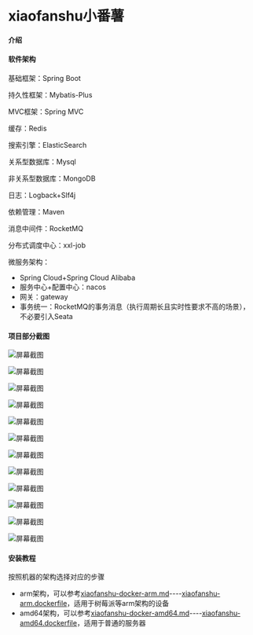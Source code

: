 # xiaofanshu小番薯

#### 介绍

#### 软件架构

基础框架：Spring Boot

持久性框架：Mybatis-Plus

MVC框架：Spring MVC

缓存：Redis

搜索引擎：ElasticSearch

关系型数据库：Mysql

非关系型数据库：MongoDB

日志：Logback+Slf4j

依赖管理：Maven

消息中间件：RocketMQ

分布式调度中心：xxl-job

微服务架构：

- Spring Cloud+Spring Cloud Alibaba
- 服务中心+配置中心：nacos
- 网关：gateway
- 事务统一：RocketMQ的事务消息（执行周期长且实时性要求不高的场景），不必要引入Seata

#### 项目部分截图

![屏幕截图](https://github.com/123yyh123/xiaofanshu/blob/master/project-screenshot/Screenshot_20240910_165224.png)

![屏幕截图](https://github.com/123yyh123/xiaofanshu/blob/master/project-screenshot/%E5%BE%AE%E4%BF%A1%E5%9B%BE%E7%89%87_20240910165649.jpg)

![屏幕截图](https://github.com/123yyh123/xiaofanshu/blob/master/project-screenshot/%E5%BE%AE%E4%BF%A1%E5%9B%BE%E7%89%87_20240910165704.jpg)

![屏幕截图](https://github.com/123yyh123/xiaofanshu/blob/master/project-screenshot/%E5%BE%AE%E4%BF%A1%E5%9B%BE%E7%89%87_20240910165709.jpg)

![屏幕截图](https://github.com/123yyh123/xiaofanshu/blob/master/project-screenshot/%E5%BE%AE%E4%BF%A1%E5%9B%BE%E7%89%87_20240910165714.jpg)

![屏幕截图](https://github.com/123yyh123/xiaofanshu/blob/master/project-screenshot/%E5%BE%AE%E4%BF%A1%E5%9B%BE%E7%89%87_20240910165718.jpg)

![屏幕截图](https://github.com/123yyh123/xiaofanshu/blob/master/project-screenshot/%E5%BE%AE%E4%BF%A1%E5%9B%BE%E7%89%87_20240910165723.jpg)

![屏幕截图](https://github.com/123yyh123/xiaofanshu/blob/master/project-screenshot/%E5%BE%AE%E4%BF%A1%E5%9B%BE%E7%89%87_20240910165728.jpg)

![屏幕截图](https://github.com/123yyh123/xiaofanshu/blob/master/project-screenshot/%E5%BE%AE%E4%BF%A1%E5%9B%BE%E7%89%87_20240910165733.jpg)

![屏幕截图](https://github.com/123yyh123/xiaofanshu/blob/master/project-screenshot/%E5%BE%AE%E4%BF%A1%E5%9B%BE%E7%89%87_20240910165738.jpg)

![屏幕截图](https://github.com/123yyh123/xiaofanshu/blob/master/project-screenshot/%E5%BE%AE%E4%BF%A1%E5%9B%BE%E7%89%87_20240910165743.jpg)

![屏幕截图](https://github.com/123yyh123/xiaofanshu/blob/master/project-screenshot/%E5%BE%AE%E4%BF%A1%E5%9B%BE%E7%89%87_20240910165942.jpg)


#### 安装教程
按照机器的架构选择对应的步骤
- arm架构，可以参考[xiaofanshu-docker-arm.md](https://github.com/123yyh123/xiaofanshu/blob/master/xiaofanshu-docker-arm.md)----[xiaofanshu-arm.dockerfile](https://github.com/123yyh123/xiaofanshu/blob/master/xiaofanshu-arm.dockerfile)，适用于树莓派等arm架构的设备
- amd64架构，可以参考[xiaofanshu-docker-amd64.md](https://github.com/123yyh123/xiaofanshu/blob/master/xiaofanshu-docker-amd.md)----[xiaofanshu-amd64.dockerfile](https://github.com/123yyh123/xiaofanshu/blob/master/xiaofanshu-amd64.dockerfile)，适用于普通的服务器











